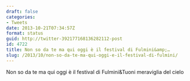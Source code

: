 ```yaml
---
draft: false
categories:
- Tweets
date: 2013-10-21T07:34:57Z
format: status
guid: http://twitter-392177168136282112-post
id: 4722
title: Non so da te ma qui oggi è il festival di Fulmini&amp;…
slug: /2013/10/non-so-da-te-ma-qui-oggi-e-il-festival-di-fulmini/
---
```


Non so da te ma qui oggi è il festival di Fulmini&Tuoni meraviglia del cielo